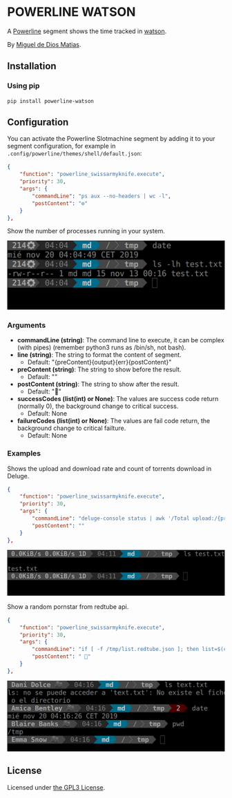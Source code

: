 # POWERLINE WATSON

A [Powerline](https://powerline.readthedocs.io/en/master/) segment shows the time tracked in [watson](https://github.com/TailorDev/Watson).

By [Miguel de Dios Matias](https://github.com/mdtrooper).

## Installation

### Using pip

```
pip install powerline-watson
```

## Configuration

You can activate the Powerline Slotmachine segment by adding it to your segment configuration,
for example in `.config/powerline/themes/shell/default.json`:

```json
{
    "function": "powerline_swissarmyknife.execute",
    "priority": 30,
    "args": {
        "commandLine": "ps aux --no-headers | wc -l",
        "postContent": "⚙️"
    }
},
```

Show the number of processes running in your system.

![screenshot number processes](https://raw.githubusercontent.com/mdtrooper/powerline_swissarmyknife/master/powerline_swissarmyknife_number_processes.jpg "screenshot number processes")

### Arguments
* **commandLine (string)**: The command line to execute, it can be complex (with pipes) (remember python3 runs as /bin/sh, not bash).
* **line (string)**: The string to format the content of segment.
  * Default: "{preContent}{output}{err}{postContent}"
* **preContent (string)**: The string to show before the result.
  * Default: ""
* **postContent (string)**: The string to show after the result.
  * Default: "🤖"
* **successCodes (list(int) or None)**: The values are success code return (normally 0), the background change to critical success.
  * Default: None
* **failureCodes (list(int) or None)**: The values are fail code return, the background change to critical failture. 
  * Default: None

### Examples

Shows the upload and download rate and count of torrents download in Deluge.

```json
{
    "function": "powerline_swissarmyknife.execute",
    "priority": 30,
    "args": {
        "commandLine": "deluge-console status | awk '/Total upload:/{print $3$4} /Total download:/{print $3$4} /Downloading:/{print $2\"D\"}' | tr '\n' ' '",
        "postContent": "️"
    }
},
```


![screenshot deluge](https://raw.githubusercontent.com/mdtrooper/powerline_swissarmyknife/master/powerline_deluge.jpg "screenshot deluge")

Show a random pornstar from redtube api.

```json
{
    "function": "powerline_swissarmyknife.execute",
    "priority": 30,
    "args": {
        "commandLine": "if [ -f /tmp/list.redtube.json ]; then list=$(cat /tmp/list.redtube.json); else list=$(curl 'https://api.redtube.com/?data=redtube.Stars.getStarList&output=json'); echo $list > /tmp/list.redtube.json; fi; list_length=$(echo $list | jq '.stars | length'); rand=$(echo 'ibase=16;' $(openssl rand -hex 4 | tr '[a-z]' '[A-Z]')  | bc); echo $list | jq \".stars[$(echo \\\"$rand % $list_length\\\" | bc)].star.star_name\" -r",
        "postContent": " 🎥"
    }
},
```

![screenshot pornstar](https://raw.githubusercontent.com/mdtrooper/powerline_swissarmyknife/master/powerline_pornstar.jpg "screenshot pornstar")

## License

Licensed under [the GPL3 License](https://github.com/mdtrooper/powerline_swissarmyknife/blob/master/LICENSE).